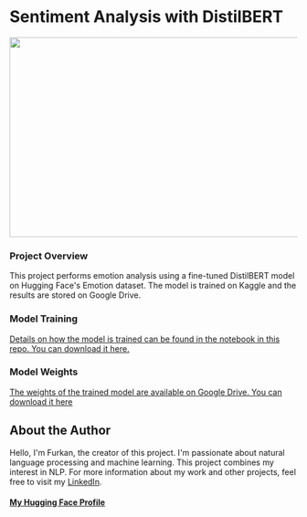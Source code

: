 # Sentiment Analysis with DistilBERT

<img src="https://miro.medium.com/v2/resize:fit:689/1*jHzNpL-KagnaHUSHzPTPkA.jpeg" width="700" height="350">

### Project Overview

This project performs emotion analysis using a fine-tuned DistilBERT model on Hugging Face's Emotion dataset. The model is trained on Kaggle and the results are stored on Google Drive.

### Model Training
[Details on how the model is trained can be found in the  notebook in this repo. You can download it here.](https://github.com/frktsc/sentiment-analysis/blob/main/sentiment-analysis-with-distilbert-model-training.ipynb)

### Model Weights
[The weights of the trained model are available on Google Drive. You can download it here](https://drive.google.com/drive/folders/1-jwmwj2C7HHxMbE1ZsmKpXWPJv94Anoi?usp=sharing)    

## About the Author

Hello, I'm Furkan, the creator of this project. I'm passionate about natural language processing and machine learning. This project combines my interest in NLP.  For more information about my work and other projects, feel free to visit my [LinkedIn](https://www.linkedin.com/in/furkan-tasci-85199119a/).

#### [My Hugging Face Profile](https://huggingface.co/frktsc)